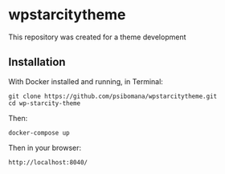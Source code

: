 # wpstarcitytheme

This repository was created for a theme development

## Installation


With Docker installed and running, in Terminal:

````
git clone https://github.com/psibomana/wpstarcitytheme.git
cd wp-starcity-theme
````

Then:

````
docker-compose up 
````

Then in your browser:
````
http://localhost:8040/
````
